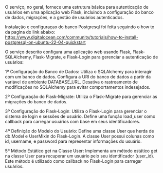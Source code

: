 O serviço, no geral, fornece uma estrutura básica para autenticação de usuários em uma aplicação web Flask, incluindo a configuração do banco de dados, migrações, e a gestão de usuários autenticados.

Instalação e configuraçao do banco Postgresql foi feita seguindo o how to da pagina do link abaixo:
https://www.digitalocean.com/community/tutorials/how-to-install-postgresql-on-ubuntu-22-04-quickstart

O serviço descrito configura uma aplicação web usando Flask, Flask-SQLAlchemy, Flask-Migrate, e Flask-Login para gerenciar a autenticação de usuários:

1º Configuração do Banco de Dados:
Utiliza o SQLAlchemy para interagir com um banco de dados.
Configura a URI do banco de dados a partir da variável de ambiente DATABASE_URL.
Desativa o rastreamento de modificações no SQLAlchemy para evitar comportamentos indesejados.

2º Configuração do Flask-Migrate:
Utiliza o Flask-Migrate para gerenciar as migrações do banco de dados.

3º Configuração do Flask-Login:
Utiliza o Flask-Login para gerenciar o sistema de login e sessões de usuário.
Define uma função load_user como callback para carregar usuários com base em seus identificadores.

4º Definição do Modelo do Usuário:
Define uma classe User que herda de db.Model e UserMixin do Flask-Login.
A classe User possui colunas como id, username, e password para representar informações do usuário.

5º Método Estático get na Classe User:
Implementa um método estático get na classe User para recuperar um usuário pelo seu identificador (user_id).
Este método é utilizado como callback no Flask-Login para carregar usuários.
